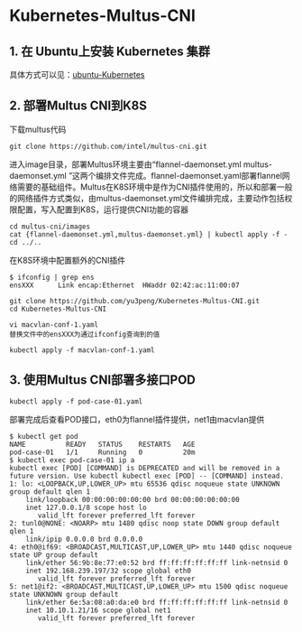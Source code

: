 # Kubernetes-Multus-CNI

## 1. 在 Ubuntu上安装 Kubernetes 集群
具体方式可以见：[ubuntu-Kubernetes](https://github.com/yu3peng/ubuntu-Kubernetes)

## 2. 部署Multus CNI到K8S
下载multus代码
```
git clone https://github.com/intel/multus-cni.git
```

进入image目录，部署Multus环境主要由“flannel-daemonset.yml multus-daemonset.yml ”这两个编排文件完成。flannel-daemonset.yaml部署flannel网络需要的基础组件。Multus在K8S环境中是作为CNI插件使用的，所以和部署一般的网络插件方式类似，由multus-daemonset.yml文件编排完成，主要动作包括权限配置，写入配置到K8S，运行提供CNI功能的容器
```
cd multus-cni/images
cat {flannel-daemonset.yml,multus-daemonset.yml} | kubectl apply -f -
cd ../..
```

在K8S环境中配置额外的CNI插件
```
$ ifconfig | grep ens
ensXXX      Link encap:Ethernet  HWaddr 02:42:ac:11:00:07

git clone https://github.com/yu3peng/Kubernetes-Multus-CNI.git
cd Kubernetes-Multus-CNI

vi macvlan-conf-1.yaml
替换文件中的ensXXX为通过ifconfig查询到的值

kubectl apply -f macvlan-conf-1.yaml
```

## 3. 使用Multus CNI部署多接口POD
```
kubectl apply -f pod-case-01.yaml 
```

部署完成后查看POD接口，eth0为flannel插件提供，net1由macvlan提供
```
$ kubectl get pod
NAME          READY   STATUS    RESTARTS   AGE
pod-case-01   1/1     Running   0          20m
$ kubectl exec pod-case-01 ip a
kubectl exec [POD] [COMMAND] is DEPRECATED and will be removed in a future version. Use kubectl kubectl exec [POD] -- [COMMAND] instead.
1: lo: <LOOPBACK,UP,LOWER_UP> mtu 65536 qdisc noqueue state UNKNOWN group default qlen 1
    link/loopback 00:00:00:00:00:00 brd 00:00:00:00:00:00
    inet 127.0.0.1/8 scope host lo
       valid_lft forever preferred_lft forever
2: tunl0@NONE: <NOARP> mtu 1480 qdisc noop state DOWN group default qlen 1
    link/ipip 0.0.0.0 brd 0.0.0.0
4: eth0@if69: <BROADCAST,MULTICAST,UP,LOWER_UP> mtu 1440 qdisc noqueue state UP group default
    link/ether 56:9b:8e:77:e0:52 brd ff:ff:ff:ff:ff:ff link-netnsid 0
    inet 192.168.239.197/32 scope global eth0
       valid_lft forever preferred_lft forever
5: net1@if2: <BROADCAST,MULTICAST,UP,LOWER_UP> mtu 1500 qdisc noqueue state UNKNOWN group default
    link/ether 6e:5a:08:a0:da:e0 brd ff:ff:ff:ff:ff:ff link-netnsid 0
    inet 10.10.1.21/16 scope global net1
       valid_lft forever preferred_lft forever
```
